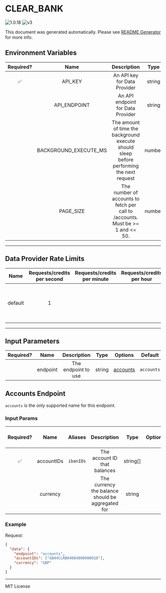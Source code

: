 # CLEAR_BANK

![1.0.18](https://img.shields.io/github/package-json/v/smartcontractkit/external-adapters-js?filename=packages/sources/clear-bank/package.json) ![v3](https://img.shields.io/badge/framework%20version-v3-blueviolet)

This document was generated automatically. Please see [README Generator](../../scripts#readme-generator) for more info.

## Environment Variables

| Required? |         Name          |                                        Description                                        |  Type  | Options |                  Default                   |
| :-------: | :-------------------: | :---------------------------------------------------------------------------------------: | :----: | :-----: | :----------------------------------------: |
|    ✅     |        API_KEY        |                               An API key for Data Provider                                | string |         |                                            |
|           |     API_ENDPOINT      |                             An API endpoint for Data Provider                             | string |         | `https://institution-api.clearbank.co.uk/` |
|           | BACKGROUND_EXECUTE_MS | The amount of time the background execute should sleep before performing the next request | number |         |                  `10000`                   |
|           |       PAGE_SIZE       |      The number of accounts to fetch per call to /accounts. Must be >= 1 and <= 50.       | number |         |                    `50`                    |

---

## Data Provider Rate Limits

|  Name   | Requests/credits per second | Requests/credits per minute | Requests/credits per hour |                                  Note                                   |
| :-----: | :-------------------------: | :-------------------------: | :-----------------------: | :---------------------------------------------------------------------: |
| default |              1              |                             |                           | Reasonable rate limit set by default to avoid overwhelming the endpoint |

---

## Input Parameters

| Required? |   Name   |     Description     |  Type  |            Options             |  Default   |
| :-------: | :------: | :-----------------: | :----: | :----------------------------: | :--------: |
|           | endpoint | The endpoint to use | string | [accounts](#accounts-endpoint) | `accounts` |

## Accounts Endpoint

`accounts` is the only supported name for this endpoint.

### Input Params

| Required? |    Name    |  Aliases  |                    Description                    |   Type   | Options | Default | Depends On | Not Valid With |
| :-------: | :--------: | :-------: | :-----------------------------------------------: | :------: | :-----: | :-----: | :--------: | :------------: |
|    ✅     | accountIDs | `ibanIDs` |           The account ID that balances            | string[] |         |         |            |                |
|           |  currency  |           | The currency the balance should be aggregated for |  string  |         |  `GBP`  |            |                |

### Example

Request:

```json
{
  "data": {
    "endpoint": "accounts",
    "accountIDs": ["GB44CLRB04084000000010"],
    "currency": "GBP"
  }
}
```

---

MIT License

